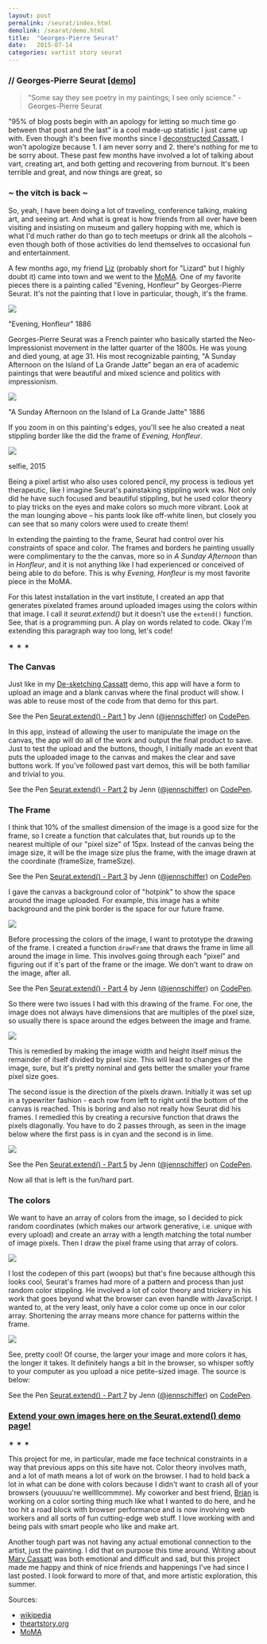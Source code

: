 ```yaml
---
layout: post
permalink: /seurat/index.html
demolink: /searat/demo.html
title:  "Georges-Pierre Seurat"
date:   2015-07-14
categories: vartist story seurat
---
```


<h3 class="title">// Georges-Pierre Seurat <a href="demo.html">[demo]</a></h3>

<blockquote>"Some say they see poetry in my paintings; I see only science." - Georges-Pierre Seurat</blockquote>

"95% of blog posts begin with an apology for letting so much time go between that post and the last" is a cool made-up statistic I just came up with. Even though it's been five months since I [deconstructed Cassatt](/cassatt), I won't apologize because 1. I am never sorry and 2. there's nothing for me to be sorry about. These past few months have involved a lot of talking about vart, creating art, and both getting and recovering from burnout. It's been terrible and great, and now things are great, so

### *~* the vitch is back *~*

So, yeah, I have been doing a lot of traveling, conference talking, making art, and seeing art. And what is great is how friends from all over have been visiting and insisting on museum and gallery hopping with me, which is what I'd much rather do than go to tech meetups or drink all the alcohols – even though both of those activities do lend themselves to occasional fun and entertainment. 

A few months ago, my friend [Liz](https://twitter.com/infraredflower) (probably short for "Lizard" but I highly doubt it) came into town and we went to the [MoMA](http://moma.org). One of my favorite pieces there is a painting called "Evening, Honfleur" by Georges-Pierre Seurat. It's not the painting that I love in particular, though, it's the frame.

<img src="/assets/seurat/honfleur.png" />

<p class="caption">"Evening, Honfleur" 1886</p>

Georges-Pierre Seurat was a French painter who basically started the Neo-Impressionist movement in the latter quarter of the 1800s. He was young and died young, at age 31. His most recognizable painting, "A Sunday Afternoon on the Island of La Grande Jatte" began an era of academic paintings that were beautiful and mixed science and politics with impressionism. 

<img src="/assets/seurat/sunday.png" />

<p class="caption">"A Sunday Afternoon on the Island of La Grande Jatte" 1886</p>

If you zoom in on this painting's edges, you'll see he also created a neat stippling border like the did the frame of *Evening, Honfleur*.

<img src="/assets/seurat/same.png" />

<p class="caption">selfie, 2015</p>

Being a pixel artist who also uses colored pencil, my process is tedious yet therapeutic, like I imagine Seurat's painstaking stippling work was. Not only did he have such focused and beautiful stippling, but he used color theory to play tricks on the eyes and make colors so much more vibrant. Look at the man lounging above – his pants look like off-white linen, but closely you can see that so many colors were used to create them!

In extending the painting to the frame, Seurat had control over his constraints of space and color. The frames and borders he painting usually were complimentary to the the canvas, more so in *A Sunday Afternoon* than in *Honfleur*, and it is not anything like I had experienced or conceived of being able to do before. This is why *Evening, Honfleur* is my most favorite piece in the MoMA.

For this latest installation in the vart institute, I created an app that generates pixelated frames around uploaded images using the colors within that image. I call it *seurat.extend()* but it doesn't use the `extend()` function. See, that is a programming pun. A play on words related to code. Okay I'm extending this paragraph way too long, let's code!

<p class="hr">&sext; &sext; &sext;</p>

### The Canvas

Just like in my <a href="/cassatt/demo.html">De-sketching Cassatt</a> demo, this app will have a form to upload an image and a blank canvas where the final product will show. I was able to reuse most of the code from that demo for this part.

<p data-height="268" data-theme-id="16673" data-slug-hash="3f226299e2b955b47f2cf0bc2c1d4bef" data-default-tab="result" data-user="jennschiffer" class='codepen'>See the Pen <a href='http://codepen.io/jennschiffer/pen/3f226299e2b955b47f2cf0bc2c1d4bef/'>Seurat.extend() - Part 1</a> by Jenn (<a href='http://codepen.io/jennschiffer'>@jennschiffer</a>) on <a href='http://codepen.io'>CodePen</a>.</p>

In this app, instead of allowing the user to manipulate the image on the canvas, the app will do all of the work and output the final product to save. Just to test the upload and the buttons, though, I initially made an event that puts the uploaded image to the canvas and makes the clear and save buttons work. If you've followed past vart demos, this will be both familiar and trivial to you.

<p data-height="400" data-theme-id="16673" data-slug-hash="5c4a63d6a4eab0851834130f0b3675b7" data-default-tab="result" data-user="jennschiffer" class='codepen'>See the Pen <a href='http://codepen.io/jennschiffer/pen/5c4a63d6a4eab0851834130f0b3675b7/'>Seurat.extend() - Part 2</a> by Jenn (<a href='http://codepen.io/jennschiffer'>@jennschiffer</a>) on <a href='http://codepen.io'>CodePen</a>.</p>

### The Frame

I think that 10% of the smallest dimension of the image is a good size for the frame, so I create a function that calculates that, but rounds up to the nearest multiple of our "pixel size" of 15px. Instead of the canvas being the image size, it will be the image size plus the frame, with the image drawn at the coordinate (frameSize, frameSize).

<p data-height="400" data-theme-id="16673" data-slug-hash="c297bd906f5b6b4df0ec10f8209ca54e" data-default-tab="result" data-user="jennschiffer" class='codepen'>See the Pen <a href='http://codepen.io/jennschiffer/pen/c297bd906f5b6b4df0ec10f8209ca54e/'>Seurat.extend() - Part 3</a> by Jenn (<a href='http://codepen.io/jennschiffer'>@jennschiffer</a>) on <a href='http://codepen.io'>CodePen</a>.</p>

I gave the canvas a background color of "hotpink" to show the space around the image uploaded. For example, this image has a white background and the pink border is the space for our future frame.

<img src="/assets/seurat/frame-example.png" />

Before processing the colors of the image, I want to prototype the drawing of the frame. I created a function `drawFrame` that draws the frame in lime all around the image in lime. This involves going through each "pixel" and figuring out if it's part of the frame or the image. We don't want to draw on the image, after all.

<p data-height="400" data-theme-id="16673" data-slug-hash="8c3629a76b715f8ec63b5ad577fe7bfb" data-default-tab="result" data-user="jennschiffer" class='codepen'>See the Pen <a href='http://codepen.io/jennschiffer/pen/8c3629a76b715f8ec63b5ad577fe7bfb/'>Seurat.extend() - Part 4</a> by Jenn (<a href='http://codepen.io/jennschiffer'>@jennschiffer</a>) on <a href='http://codepen.io'>CodePen</a>.</p>

So there were two issues I had with this drawing of the frame. For one, the image does not always have dimensions that are multiples of the pixel size, so usually there is space around the edges between the image and frame.

<img src="/assets/seurat/frame-example-2.png" />

This is remedied by making the image width and height itself minus the remainder of itself divided by pixel size. This will lead to changes of the image, sure, but it's pretty nominal and gets better the smaller your frame pixel size goes.

The second issue is the direction of the pixels drawn. Initially it was set up in a typewriter fashion - each row from left to right until the bottom of the canvas is reached. This is boring and also not really how Seurat did his frames. I remedied this by creating a recursive function that draws the pixels diagonally. You have to do 2 passes through, as seen in the image below where the first pass is in cyan and the second is in lime.

<img src="/assets/seurat/frame-example-3.png" />

<p data-height="400" data-theme-id="16673" data-slug-hash="994503ed06d8bc60bf19fbcf91ded8ad" data-default-tab="result" data-user="jennschiffer" class='codepen'>See the Pen <a href='http://codepen.io/jennschiffer/pen/994503ed06d8bc60bf19fbcf91ded8ad/'>Seurat.extend() - Part 5</a> by Jenn (<a href='http://codepen.io/jennschiffer'>@jennschiffer</a>) on <a href='http://codepen.io'>CodePen</a>.</p>

Now all that is left is the fun/hard part.

### The colors

We want to have an array of colors from the image, so I decided to pick random coordinates (which makes our artwork generative, i.e. unique with every upload) and create an array with a length matching the total number of image pixels. Then I draw the pixel frame using that array of colors.

<img src="/assets/seurat/pear-1.png" />


I lost the codepen of this part (woops) but that's fine because although this looks cool, Seurat's frames had more of a pattern and process than just random color stippling. He involved a lot of color theory and trickery in his work that goes beyond what the browser can even handle with JavaScript. I wanted to, at the very least, only have a color come up once in our color array. Shortening the array means more chance for patterns within the frame. 

<img src="/assets/seurat/pear-2.png" />

See, pretty cool! Of course, the larger your image and more colors it has, the longer it takes. It definitely hangs a bit in the browser, so whisper softly to your computer as you upload a nice petite-sized image. The source is below:

<p data-height="400" data-theme-id="16673" data-slug-hash="a697f16beeae5a2f54f8479c56bb4d53" data-default-tab="result" data-user="jennschiffer" class='codepen'>See the Pen <a href='http://codepen.io/jennschiffer/pen/a697f16beeae5a2f54f8479c56bb4d53/'>Seurat.extend() - Part 7</a> by Jenn (<a href='http://codepen.io/jennschiffer'>@jennschiffer</a>) on <a href='http://codepen.io'>CodePen</a>.</p>

### [Extend your own images here on the Seurat.extend() demo page!](demo.html)

<p class="hr">&sext; &sext; &sext;</p>

This project for me, in particular, made me face technical constraints in a way that previous apps on this site have not. Color theory involves math, and a lot of math means a lot of work on the browser. I had to hold back a lot in what can be done with colors because I didn't want to crash all of your browsers (youuuuu're wellllcommme). My coworker and best friend, <a href="http://twitter.com/brianloveswords">Brian</a> is working on a color sorting thing much like what I wanted to do here, and he too hit a road block with browser performance and is now involving web workers and all sorts of fun cutting-edge web stuff. I love working with and being pals with smart people who like and make art.

Another tough part was not having any actual emotional connection to the artist, just the painting. I did that on purpose this time around.  Writing about [Mary Cassatt](/cassatt) was both emotional and difficult and sad, but this project made me happy and think of nice friends and happenings I've had since I last posted. I look forward to more of that, and more artistic exploration, this summer.

<p>Sources:
  <ul>
    <li><a href="https://en.wikipedia.org/wiki/Georges_Seurat">wikipedia</a></li>
    <li><a href="http://www.theartstory.org/artist-seurat-georges.htm">theartstory.org</a></li>
    <li><a href="http://www.moma.org/collection/works/79333">MoMA</a></li>
  </ul>
</p>